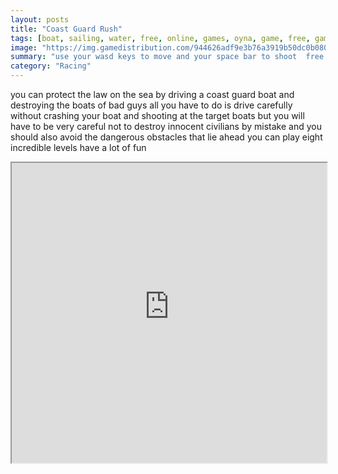 ```yaml
---
layout: posts
title: "Coast Guard Rush"
tags: [boat, sailing, water, free, online, games, oyna, game, free, games, play, play, games]
image: "https://img.gamedistribution.com/944626adf9e3b76a3919b50dc0b080a4.jpg"
summary: "use your wasd keys to move and your space bar to shoot  free online games oyna game free games play play games"
category: "Racing"
---
```


you can protect the law on the sea by driving a coast guard boat and destroying the boats of bad guys all you have to do is drive carefully without crashing your boat and shooting at the target boats but you will have to be very careful not to destroy innocent civilians by mistake and you should also avoid the dangerous obstacles that lie ahead you can play eight incredible levels have a lot of fun

<iframe width="100%" height="480px;" src="https://flash.gamedistribution.com?game=944626adf9e3b76a3919b50dc0b080a4"></iframe>